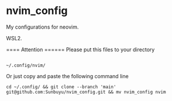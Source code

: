 # nvim_config
My configurations for neovim.

WSL2.

==== Attention ======
Please put this files to your directory 
```shell

~/.config/nvim/
```
Or just copy and paste the following command line
```shell
cd ~/.config/ && git clone --branch 'main' git@github.com:Sunbuyu/nvim_config.git && mv nvim_config nvim
```

